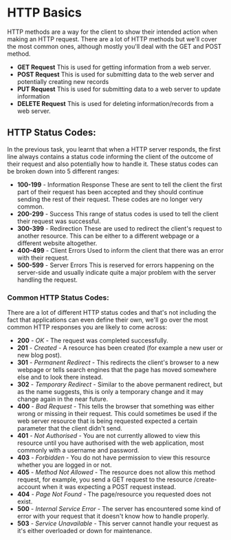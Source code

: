 # HTTP Basics

HTTP methods are a way for the client to show their intended action when making an HTTP request. There are a lot of HTTP methods but we'll cover the most common ones, although mostly you'll deal with the GET and POST method.

- **GET Request** This is used for getting information from a web server.
- **POST Request** This is used for submitting data to the web server and potentially creating new records
- **PUT Request** This is used for submitting data to a web server to update information
- **DELETE Request** This is used for deleting information/records from a web server.

## HTTP Status Codes:
In the previous task, you learnt that when a HTTP server responds, the first line always contains a status code informing the client of the outcome of their request and also potentially how to handle it. These status codes can be broken down into 5 different ranges:

- **100-199** - Information Response	These are sent to tell the client the first part of their request has been accepted and they should continue sending the rest of their request. These codes are no longer very common.
- **200-299** - Success	This range of status codes is used to tell the client their request was successful.
- **300-399** - Redirection	These are used to redirect the client's request to another resource. This can be either to a different webpage or a different website altogether.
- **400-499** - Client Errors	Used to inform the client that there was an error with their request.
- **500-599** - Server Errors	This is reserved for errors happening on the server-side and usually indicate quite a major problem with the server handling the request.

### Common HTTP Status Codes:

There are a lot of different HTTP status codes and that's not including the fact that applications can even define their own, we'll go over the most common HTTP responses you are likely to come across:

- **200** - *OK* - The request was completed successfully.
- **201** - *Created* - A resource has been created (for example a new user or new blog post).
- **301** - *Permanent Redirect* - This redirects the client's browser to a new webpage or tells search engines that the page has moved somewhere else and to look there instead.
- **302** - *Temporary Redirect* - Similar to the above permanent redirect, but as the name suggests, this is only a temporary change and it may change again in the near future.
- **400** - *Bad Request* - This tells the browser that something was either wrong or missing in their request. This could sometimes be used if the web server resource that is being requested expected a certain parameter that the client didn't send.
- **401** - *Not Authorised* - You are not currently allowed to view this resource until you have authorised with the web application, most commonly with a username and password.
- **403** - *Forbidden* - You do not have permission to view this resource whether you are logged in or not.
- **405** - *Method Not Allowed* - The resource does not allow this method request, for example, you send a GET request to the resource /create-account when it was expecting a POST request instead.
- **404** - *Page Not Found* - The page/resource you requested does not exist.
- **500** - *Internal Service Error* - The server has encountered some kind of error with your request that it doesn't know how to handle properly.
- **503** - *Service Unavailable* - This server cannot handle your request as it's either overloaded or down for maintenance.